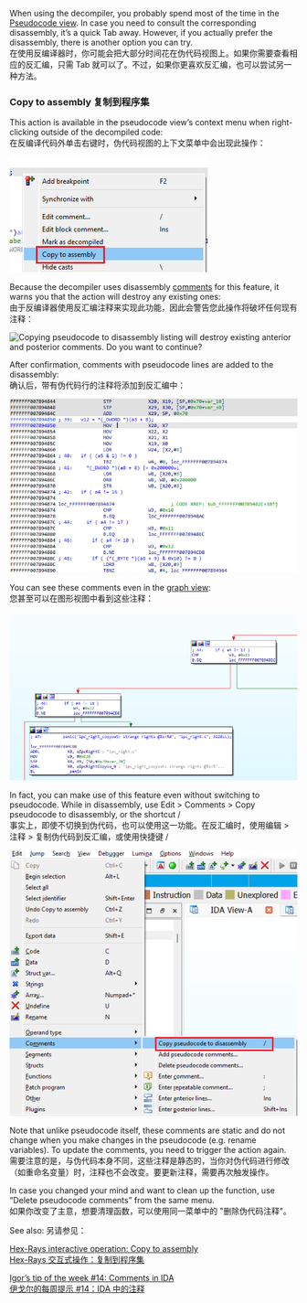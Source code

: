 When using the decompiler, you probably spend most of the time in the [Pseudocode view](https://hex-rays.com/blog/igors-tip-of-the-week-40-decompiler-basics/). In case you need to consult the corresponding disassembly, it’s a quick Tab away. However, if you actually prefer the disassembly, there is another option you can try.  
在使用反编译器时，你可能会把大部分时间花在伪代码视图上。如果你需要查看相应的反汇编，只需 Tab 就可以了。不过，如果你更喜欢反汇编，也可以尝试另一种方法。

### Copy to assembly 复制到程序集

This action is available in the pseudocode view’s context menu when right-clicking outside of the decompiled code:  
在反编译代码外单击右键时，伪代码视图的上下文菜单中会出现此操作：

![](assets/2023/08/copyasm1.png)

Because the decompiler uses disassembly [comments](https://hex-rays.com/blog/igor-tip-of-the-week-14-comments-in-ida/) for this feature, it warns you that the action will destroy any existing ones:  
由于反编译器使用反汇编注释来实现此功能，因此会警告您此操作将破坏任何现有注释：

![Copying pseudocode to disassembly listing will destroy
existing anterior and posterior comments.
Do you want to continue?](assets/2023/08/copyasm2.png)

After confirmation, comments with pseudocode lines are added to the disassembly:  
确认后，带有伪代码行的注释将添加到反汇编中：

![](assets/2023/08/copyasm3.png)

You can see these comments even in the [graph view](https://hex-rays.com/blog/igors-tip-of-the-week-23-graph-view/):  
您甚至可以在图形视图中看到这些注释：

![](assets/2023/08/copyasm4.png)

In fact, you can make use of this feature even without switching to pseudocode. While in disassembly, use Edit > Comments > Copy pseudocode to disassembly, or the shortcut /  
事实上，即使不切换到伪代码，也可以使用这一功能。在反汇编时，使用编辑 > 注释 > 复制伪代码到反汇编，或使用快捷键 /

![](assets/2023/08/copyasm5.png)

Note that unlike pseudocode itself, these comments are static and do not change when you make changes in the pseudocode (e.g. rename variables). To update the comments, you need to trigger the action again.  
需要注意的是，与伪代码本身不同，这些注释是静态的，当你对伪代码进行修改（如重命名变量）时，注释也不会改变。要更新注释，需要再次触发操作。

In case you changed your mind and want to clean up the function, use “Delete pseudocode comments” from the same menu.  
如果你改变了主意，想要清理函数，可以使用同一菜单中的 "删除伪代码注释"。

See also: 另请参见：

[Hex-Rays interactive operation: Copy to assembly  
Hex-Rays 交互式操作：复制到程序集](https://www.hex-rays.com/products/decompiler/manual/cmd_copy.shtml)

[Igor’s tip of the week #14: Comments in IDA  
伊戈尔的每周提示 #14：IDA 中的注释](https://hex-rays.com/blog/igor-tip-of-the-week-14-comments-in-ida/)